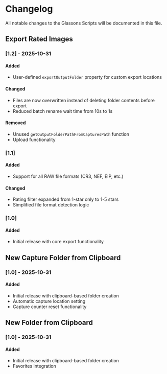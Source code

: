 # Changelog

All notable changes to the Glassons Scripts will be documented in this file.

## Export Rated Images

### [1.2] - 2025-10-31

#### Added
- User-defined `exportOutputFolder` property for custom export locations

#### Changed
- Files are now overwritten instead of deleting folder contents before export
- Reduced batch rename wait time from 10s to 1s

#### Removed
- Unused `getOutputFolderPathFromCapturesPath` function
- Upload functionality

### [1.1]

#### Added
- Support for all RAW file formats (CR3, NEF, EIP, etc.)

#### Changed
- Rating filter expanded from 1-star only to 1-5 stars
- Simplified file format detection logic

### [1.0]

#### Added
- Initial release with core export functionality

## New Capture Folder from Clipboard

### [1.0] - 2025-10-31

#### Added
- Initial release with clipboard-based folder creation
- Automatic capture location setting
- Capture counter reset functionality

## New Folder from Clipboard

### [1.0] - 2025-10-31

#### Added
- Initial release with clipboard-based folder creation
- Favorites integration
